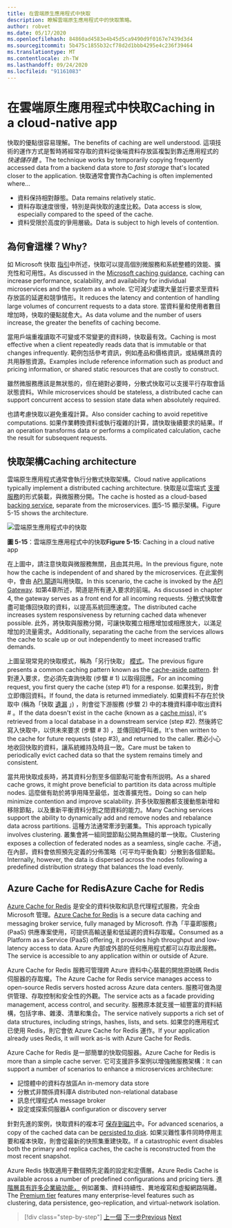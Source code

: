 ```yaml
---
title: 在雲端原生應用程式中快取
description: 瞭解雲端原生應用程式中的快取策略。
author: robvet
ms.date: 05/17/2020
ms.openlocfilehash: 84860ad4583e4b45d5ca9490d9f0167e7439d3d4
ms.sourcegitcommit: 5b475c1855b32cf78d2d1bbb4295e4c236f39464
ms.translationtype: MT
ms.contentlocale: zh-TW
ms.lasthandoff: 09/24/2020
ms.locfileid: "91161083"
---
```

# <a name="caching-in-a-cloud-native-app"></a><span data-ttu-id="e05fb-103">在雲端原生應用程式中快取</span><span class="sxs-lookup"><span data-stu-id="e05fb-103">Caching in a cloud-native app</span></span>

<span data-ttu-id="e05fb-104">快取的優點很容易理解。</span><span class="sxs-lookup"><span data-stu-id="e05fb-104">The benefits of caching are well understood.</span></span> <span data-ttu-id="e05fb-105">這項技術的運作方式是暫時將經常存取的資料從後端資料存放區複製到靠近應用程式的 *快速儲存體* 。</span><span class="sxs-lookup"><span data-stu-id="e05fb-105">The technique works by temporarily copying frequently accessed data from a backend data store to *fast storage* that's located closer to the application.</span></span> <span data-ttu-id="e05fb-106">快取通常會實作為</span><span class="sxs-lookup"><span data-stu-id="e05fb-106">Caching is often implemented where...</span></span>

- <span data-ttu-id="e05fb-107">資料保持相對靜態。</span><span class="sxs-lookup"><span data-stu-id="e05fb-107">Data remains relatively static.</span></span>
- <span data-ttu-id="e05fb-108">資料存取速度很慢，特別是與快取的速度比較。</span><span class="sxs-lookup"><span data-stu-id="e05fb-108">Data access is slow, especially compared to the speed of the cache.</span></span>
- <span data-ttu-id="e05fb-109">資料受限於高度的爭用層級。</span><span class="sxs-lookup"><span data-stu-id="e05fb-109">Data is subject to high levels of contention.</span></span>

## <a name="why"></a><span data-ttu-id="e05fb-110">為何會這樣？</span><span class="sxs-lookup"><span data-stu-id="e05fb-110">Why?</span></span>

<span data-ttu-id="e05fb-111">如 Microsoft 快取 [指引](/azure/architecture/best-practices/caching)中所述，快取可以提高個別微服務和系統整體的效能、擴充性和可用性。</span><span class="sxs-lookup"><span data-stu-id="e05fb-111">As discussed in the [Microsoft caching guidance](/azure/architecture/best-practices/caching), caching can increase performance, scalability, and availability for individual microservices and the system as a whole.</span></span> <span data-ttu-id="e05fb-112">它可減少處理大量並行要求至資料存放區的延遲和競爭情形。</span><span class="sxs-lookup"><span data-stu-id="e05fb-112">It reduces the latency and contention of handling large volumes of concurrent requests to a data store.</span></span> <span data-ttu-id="e05fb-113">當資料量和使用者數目增加時，快取的優點就愈大。</span><span class="sxs-lookup"><span data-stu-id="e05fb-113">As data volume and the number of users increase, the greater the benefits of caching become.</span></span>

<span data-ttu-id="e05fb-114">當用戶端重複讀取不可變或不常變更的資料時，快取最有效。</span><span class="sxs-lookup"><span data-stu-id="e05fb-114">Caching is most effective when a client repeatedly reads data that is immutable or that changes infrequently.</span></span> <span data-ttu-id="e05fb-115">範例包括參考資訊，例如產品和價格資訊，或結構昂貴的共用靜態資源。</span><span class="sxs-lookup"><span data-stu-id="e05fb-115">Examples include reference information such as product and pricing information, or shared static resources that are costly to construct.</span></span>

<span data-ttu-id="e05fb-116">雖然微服務應該是無狀態的，但在絕對必要時，分散式快取可以支援平行存取會話狀態資料。</span><span class="sxs-lookup"><span data-stu-id="e05fb-116">While microservices should be stateless, a distributed cache can support concurrent access to session state data when absolutely required.</span></span>

<span data-ttu-id="e05fb-117">也請考慮快取以避免重複計算。</span><span class="sxs-lookup"><span data-stu-id="e05fb-117">Also consider caching to avoid repetitive computations.</span></span> <span data-ttu-id="e05fb-118">如果作業轉換資料或執行複雜的計算，請快取後續要求的結果。</span><span class="sxs-lookup"><span data-stu-id="e05fb-118">If an operation transforms data or performs a complicated calculation, cache the result for subsequent requests.</span></span>

## <a name="caching-architecture"></a><span data-ttu-id="e05fb-119">快取架構</span><span class="sxs-lookup"><span data-stu-id="e05fb-119">Caching architecture</span></span>

<span data-ttu-id="e05fb-120">雲端原生應用程式通常會執行分散式快取架構。</span><span class="sxs-lookup"><span data-stu-id="e05fb-120">Cloud native applications typically implement a distributed caching architecture.</span></span> <span data-ttu-id="e05fb-121">快取是以雲端式 [支援服務](./definition.md#backing-services)的形式裝載，與微服務分開。</span><span class="sxs-lookup"><span data-stu-id="e05fb-121">The cache is hosted as a cloud-based [backing service](./definition.md#backing-services), separate from the microservices.</span></span> <span data-ttu-id="e05fb-122">圖5-15 顯示架構。</span><span class="sxs-lookup"><span data-stu-id="e05fb-122">Figure 5-15 shows the architecture.</span></span>

![雲端原生應用程式中的快取](media/caching-in-a-cloud-native-app.png)

<span data-ttu-id="e05fb-124">**圖 5-15**：雲端原生應用程式中的快取</span><span class="sxs-lookup"><span data-stu-id="e05fb-124">**Figure 5-15**: Caching in a cloud native app</span></span>

<span data-ttu-id="e05fb-125">在上圖中，請注意快取與微服務無關，且由其共用。</span><span class="sxs-lookup"><span data-stu-id="e05fb-125">In the previous figure, note how the cache is independent of and shared by the microservices.</span></span> <span data-ttu-id="e05fb-126">在此案例中，會由 [API 閘道](./front-end-communication.md)叫用快取。</span><span class="sxs-lookup"><span data-stu-id="e05fb-126">In this scenario, the cache is invoked by the [API Gateway](./front-end-communication.md).</span></span> <span data-ttu-id="e05fb-127">如第4章所述，閘道是所有連入要求的前端。</span><span class="sxs-lookup"><span data-stu-id="e05fb-127">As discussed in chapter 4, the gateway serves as a front end for all incoming requests.</span></span> <span data-ttu-id="e05fb-128">分散式快取會盡可能傳回快取的資料，以提高系統回應速度。</span><span class="sxs-lookup"><span data-stu-id="e05fb-128">The distributed cache increases system responsiveness by returning cached data whenever possible.</span></span> <span data-ttu-id="e05fb-129">此外，將快取與服務分開，可讓快取獨立相應增加或相應放大，以滿足增加的流量需求。</span><span class="sxs-lookup"><span data-stu-id="e05fb-129">Additionally, separating the cache from the services allows the cache to scale up or out independently to meet increased traffic demands.</span></span>

<span data-ttu-id="e05fb-130">上圖呈現常見的快取模式，稱為「另行快取」 [模式](/azure/architecture/patterns/cache-aside)。</span><span class="sxs-lookup"><span data-stu-id="e05fb-130">The previous figure presents a common caching pattern known as the [cache-aside pattern](/azure/architecture/patterns/cache-aside).</span></span> <span data-ttu-id="e05fb-131">針對連入要求，您必須先查詢快取 (步驟 \# 1) 以取得回應。</span><span class="sxs-lookup"><span data-stu-id="e05fb-131">For an incoming request, you first query the cache (step \#1) for a response.</span></span> <span data-ttu-id="e05fb-132">如果找到，則會立即傳回資料。</span><span class="sxs-lookup"><span data-stu-id="e05fb-132">If found, the data is returned immediately.</span></span> <span data-ttu-id="e05fb-133">如果資料不存在於快取中 (稱為「快取 [遺漏](https://www.techopedia.com/definition/6308/cache-miss) 」) ，則會從下游服務 (步驟 2) 中的本機資料庫中取出資料 \# 。</span><span class="sxs-lookup"><span data-stu-id="e05fb-133">If the data doesn't exist in the cache (known as a [cache miss](https://www.techopedia.com/definition/6308/cache-miss)), it's retrieved from a local database in a downstream service (step \#2).</span></span> <span data-ttu-id="e05fb-134">然後將它寫入快取中，以供未來要求 (步驟 \# 3) ，並傳回給呼叫者。</span><span class="sxs-lookup"><span data-stu-id="e05fb-134">It's then written to the cache for future requests (step \#3), and returned to the caller.</span></span> <span data-ttu-id="e05fb-135">務必小心地收回快取的資料，讓系統維持及時且一致。</span><span class="sxs-lookup"><span data-stu-id="e05fb-135">Care must be taken to periodically evict cached data so that the system remains timely and consistent.</span></span>

<span data-ttu-id="e05fb-136">當共用快取成長時，將其資料分割至多個節點可能會有所説明。</span><span class="sxs-lookup"><span data-stu-id="e05fb-136">As a shared cache grows, it might prove beneficial to partition its data across multiple nodes.</span></span> <span data-ttu-id="e05fb-137">這麼做有助於將爭用降至最低，並改善擴充性。</span><span class="sxs-lookup"><span data-stu-id="e05fb-137">Doing so can help minimize contention and improve scalability.</span></span> <span data-ttu-id="e05fb-138">許多快取服務都支援動態新增和移除節點，以及重新平衡資料分割之間資料的能力。</span><span class="sxs-lookup"><span data-stu-id="e05fb-138">Many Caching services support the ability to dynamically add and remove nodes and rebalance data across partitions.</span></span> <span data-ttu-id="e05fb-139">這種方法通常牽涉到叢集。</span><span class="sxs-lookup"><span data-stu-id="e05fb-139">This approach typically involves clustering.</span></span> <span data-ttu-id="e05fb-140">叢集會將一組同盟節點公開為無縫的單一快取。</span><span class="sxs-lookup"><span data-stu-id="e05fb-140">Clustering exposes a collection of federated nodes as a seamless, single cache.</span></span> <span data-ttu-id="e05fb-141">不過，在內部，資料會依照預先定義的分佈策略（可平均平衡負載）分散到各個節點。</span><span class="sxs-lookup"><span data-stu-id="e05fb-141">Internally, however, the data is dispersed across the nodes following a predefined distribution strategy that balances the load evenly.</span></span>

## <a name="azure-cache-for-redis"></a><span data-ttu-id="e05fb-142">Azure Cache for Redis</span><span class="sxs-lookup"><span data-stu-id="e05fb-142">Azure Cache for Redis</span></span>

<span data-ttu-id="e05fb-143">[Azure Cache for Redis](https://azure.microsoft.com/services/cache/) 是安全的資料快取和訊息代理程式服務，完全由 Microsoft 管理。</span><span class="sxs-lookup"><span data-stu-id="e05fb-143">[Azure Cache for Redis](https://azure.microsoft.com/services/cache/) is a secure data caching and messaging broker service, fully managed by Microsoft.</span></span> <span data-ttu-id="e05fb-144">作為「平臺即服務」 (PaaS) 供應專案使用，可提供高輸送量和低延遲的資料存取權。</span><span class="sxs-lookup"><span data-stu-id="e05fb-144">Consumed as a Platform as a Service (PaaS) offering, it provides high throughput and low-latency access to data.</span></span> <span data-ttu-id="e05fb-145">Azure 內部或外部的任何應用程式都可以存取此服務。</span><span class="sxs-lookup"><span data-stu-id="e05fb-145">The service is accessible to any application within or outside of Azure.</span></span>

<span data-ttu-id="e05fb-146">Azure Cache for Redis 服務可管理跨 Azure 資料中心裝載的開放原始碼 Redis 伺服器的存取權。</span><span class="sxs-lookup"><span data-stu-id="e05fb-146">The Azure Cache for Redis service manages access to open-source Redis servers hosted across Azure data centers.</span></span> <span data-ttu-id="e05fb-147">服務可做為提供管理、存取控制和安全性的外觀。</span><span class="sxs-lookup"><span data-stu-id="e05fb-147">The service acts as a facade providing management, access control, and security.</span></span> <span data-ttu-id="e05fb-148">服務原本就支援一組豐富的資料結構，包括字串、雜湊、清單和集合。</span><span class="sxs-lookup"><span data-stu-id="e05fb-148">The service natively supports a rich set of data structures, including strings, hashes, lists, and sets.</span></span> <span data-ttu-id="e05fb-149">如果您的應用程式已使用 Redis，則它會依 Azure Cache for Redis 運作。</span><span class="sxs-lookup"><span data-stu-id="e05fb-149">If your application already uses Redis, it will work as-is with Azure Cache for Redis.</span></span>

<span data-ttu-id="e05fb-150">Azure Cache for Redis 是一部簡單的快取伺服器。</span><span class="sxs-lookup"><span data-stu-id="e05fb-150">Azure Cache for Redis is more than a simple cache server.</span></span> <span data-ttu-id="e05fb-151">它可支援許多案例以增強微服務架構：</span><span class="sxs-lookup"><span data-stu-id="e05fb-151">It can support a number of scenarios to enhance a microservices architecture:</span></span>

- <span data-ttu-id="e05fb-152">記憶體中的資料存放區</span><span class="sxs-lookup"><span data-stu-id="e05fb-152">An in-memory data store</span></span>
- <span data-ttu-id="e05fb-153">分散式非關係資料庫</span><span class="sxs-lookup"><span data-stu-id="e05fb-153">A distributed non-relational database</span></span>
- <span data-ttu-id="e05fb-154">訊息代理程式</span><span class="sxs-lookup"><span data-stu-id="e05fb-154">A message broker</span></span>
- <span data-ttu-id="e05fb-155">設定或探索伺服器</span><span class="sxs-lookup"><span data-stu-id="e05fb-155">A configuration or discovery server</span></span>
  
<span data-ttu-id="e05fb-156">針對先進的案例，快取資料的複本可 [保存到磁片](/azure/azure-cache-for-redis/cache-how-to-premium-persistence)中。</span><span class="sxs-lookup"><span data-stu-id="e05fb-156">For advanced scenarios, a copy of the cached data can be [persisted to disk](/azure/azure-cache-for-redis/cache-how-to-premium-persistence).</span></span> <span data-ttu-id="e05fb-157">如果災難性事件同時停用主要和複本快取，則會從最新的快照集重建快取。</span><span class="sxs-lookup"><span data-stu-id="e05fb-157">If a catastrophic event disables both the primary and replica caches, the cache is reconstructed from the most recent snapshot.</span></span>

<span data-ttu-id="e05fb-158">Azure Redis 快取適用于數個預先定義的設定和定價層。</span><span class="sxs-lookup"><span data-stu-id="e05fb-158">Azure Redis Cache is available across a number of predefined configurations and pricing tiers.</span></span> <span data-ttu-id="e05fb-159">進 [階層具有許多企業級功能，](/azure/azure-cache-for-redis/cache-overview#service-tiers) 例如叢集、資料持續性、異地複寫和虛擬網路隔離。</span><span class="sxs-lookup"><span data-stu-id="e05fb-159">The [Premium tier](/azure/azure-cache-for-redis/cache-overview#service-tiers) features many enterprise-level features such as clustering, data persistence, geo-replication, and virtual-network isolation.</span></span>

>[!div class="step-by-step"]
><span data-ttu-id="e05fb-160">[上一個](relational-vs-nosql-data.md) 
>[下一步](elastic-search-in-azure.md)</span><span class="sxs-lookup"><span data-stu-id="e05fb-160">[Previous](relational-vs-nosql-data.md)
[Next](elastic-search-in-azure.md)</span></span>
